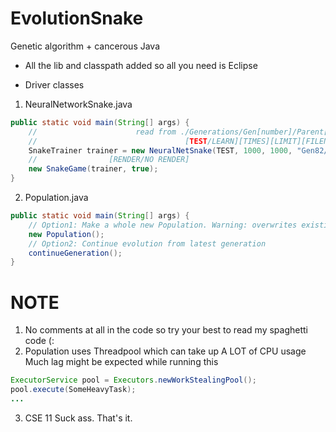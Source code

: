 # EvolutionSnake
Genetic algorithm + cancerous Java 

* All the lib and classpath added so all you need is Eclipse
+ Driver classes<br>
1. NeuralNetworkSnake.java
```java
public static void main(String[] args) {
    //                      read from ./Generations/Gen[number]/Parent[number].nnet
    //                                 [TEST/LEARN][TIMES][LIMIT][FILENAME] 
    SnakeTrainer trainer = new NeuralNetSnake(TEST, 1000, 1000, "Gen82/Parent1");
    //                [RENDER/NO RENDER]
    new SnakeGame(trainer, true);
}
```
2. Population.java
```java
public static void main(String[] args) {
    // Option1: Make a whole new Population. Warning: overwrites existing nnet files
    new Population();
    // Option2: Continue evolution from latest generation
    continueGeneration();
}
```
# NOTE
1. No comments at all in the code so try your best to read my spaghetti code (:
2. Population uses Threadpool which can take up A LOT of CPU usage<br> Much lag might be expected while running this
```java
ExecutorService pool = Executors.newWorkStealingPool();
pool.execute(SomeHeavyTask);
...
```
3. CSE 11 Suck ass. That's it.
